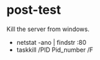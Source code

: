 # post-test

Kill the server from windows.
- netstat -ano | findstr :80
- taskkill /PID Pid_number /F
